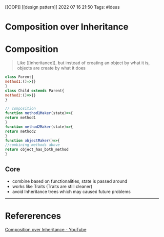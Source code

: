 [[OOP]] [[design pattern]]
2022 07 16 21:50
Tags: #ideas 
# Composition over Inheritance
# Composition 
> Like [[inheritance]], but instead of creating an object by what it is,
> objects are create by what it does 

```javascript 
class Parent{
method1:()=>{}
} 
class Child extends Parent{
method2:()=>{}
} 

// composition 
function method1Maker(state)=>{
return method1 
}
function method2Maker(state)=>{
return method2 
}
function objectMaker()=>{
//combining methods above
return object_has_both_method 
}

```
## Core
- combine based on functionalities, state is passed around 
- works like Traits (Traits are still cleaner)
- avoid Inheritance trees which may caused future problems 






--- 
# Refererences 
[Composition over Inheritance - YouTube](https://www.youtube.com/watch?v=wfMtDGfHWpA)
